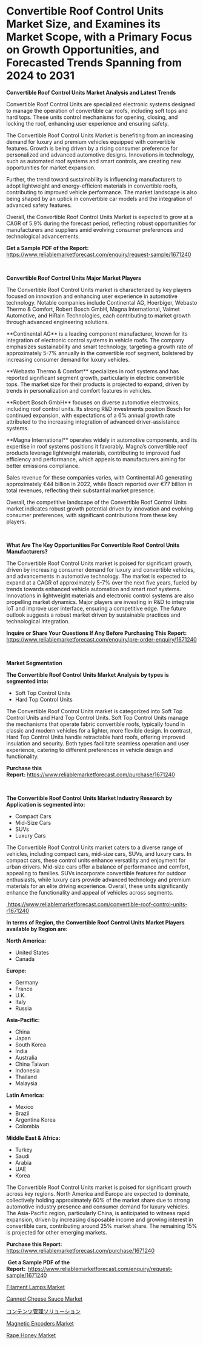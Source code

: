 <p><h1>Convertible Roof Control Units Market Size, and Examines its Market Scope, with a Primary Focus on Growth Opportunities, and Forecasted Trends Spanning from 2024 to 2031</h1></p><p><strong>Convertible Roof Control Units Market Analysis and Latest Trends</strong></p>
<p><p>Convertible Roof Control Units are specialized electronic systems designed to manage the operation of convertible car roofs, including soft tops and hard tops. These units control mechanisms for opening, closing, and locking the roof, enhancing user experience and ensuring safety.</p><p>The Convertible Roof Control Units Market is benefiting from an increasing demand for luxury and premium vehicles equipped with convertible features. Growth is being driven by a rising consumer preference for personalized and advanced automotive designs. Innovations in technology, such as automated roof systems and smart controls, are creating new opportunities for market expansion.</p><p>Further, the trend toward sustainability is influencing manufacturers to adopt lightweight and energy-efficient materials in convertible roofs, contributing to improved vehicle performance. The market landscape is also being shaped by an uptick in convertible car models and the integration of advanced safety features. </p><p>Overall, the Convertible Roof Control Units Market is expected to grow at a CAGR of 5.9% during the forecast period, reflecting robust opportunities for manufacturers and suppliers amid evolving consumer preferences and technological advancements.</p></p>
<p><strong>Get a Sample PDF of the Report:&nbsp;</strong> <a href="https://www.reliablemarketforecast.com/enquiry/request-sample/1671240?utm_campaign=1125&utm_medium=2&utm_source=Github&utm_content=ia&utm_term=10102024&utm_id=convertible-roof-control-units">https://www.reliablemarketforecast.com/enquiry/request-sample/1671240</a></p>
<p>&nbsp;</p>
<p><strong>Convertible Roof Control Units Major Market Players</strong></p>
<p><p>The Convertible Roof Control Units market is characterized by key players focused on innovation and enhancing user experience in automotive technology. Notable companies include Continental AG, Hoerbiger, Webasto Thermo & Comfort, Robert Bosch GmbH, Magna International, Valmet Automotive, and HiRain Technologies, each contributing to market growth through advanced engineering solutions.</p><p>**Continental AG** is a leading component manufacturer, known for its integration of electronic control systems in vehicle roofs. The company emphasizes sustainability and smart technology, targeting a growth rate of approximately 5-7% annually in the convertible roof segment, bolstered by increasing consumer demand for luxury vehicles.</p><p>**Webasto Thermo & Comfort** specializes in roof systems and has reported significant segment growth, particularly in electric convertible tops. The market size for their products is projected to expand, driven by trends in personalization and comfort features in vehicles. </p><p>**Robert Bosch GmbH** focuses on diverse automotive electronics, including roof control units. Its strong R&D investments position Bosch for continued expansion, with expectations of a 6% annual growth rate attributed to the increasing integration of advanced driver-assistance systems.</p><p>**Magna International** operates widely in automotive components, and its expertise in roof systems positions it favorably. Magna’s convertible roof products leverage lightweight materials, contributing to improved fuel efficiency and performance, which appeals to manufacturers aiming for better emissions compliance.</p><p>Sales revenue for these companies varies, with Continental AG generating approximately €44 billion in 2022, while Bosch reported over €77 billion in total revenues, reflecting their substantial market presence.</p><p>Overall, the competitive landscape of the Convertible Roof Control Units market indicates robust growth potential driven by innovation and evolving consumer preferences, with significant contributions from these key players.</p></p>
<p>&nbsp;</p>
<p><strong>What Are The Key Opportunities For Convertible Roof Control Units Manufacturers?</strong></p>
<p><p>The Convertible Roof Control Units market is poised for significant growth, driven by increasing consumer demand for luxury and convertible vehicles, and advancements in automotive technology. The market is expected to expand at a CAGR of approximately 5-7% over the next five years, fueled by trends towards enhanced vehicle automation and smart roof systems. Innovations in lightweight materials and electronic control systems are also propelling market dynamics. Major players are investing in R&D to integrate IoT and improve user interface, ensuring a competitive edge. The future outlook suggests a robust market driven by sustainable practices and technological integration.</p></p>
<p><strong>Inquire or Share Your Questions If Any Before Purchasing This Report:</strong> <a href="https://www.reliablemarketforecast.com/enquiry/pre-order-enquiry/1671240?utm_campaign=1125&utm_medium=2&utm_source=Github&utm_content=ia&utm_term=10102024&utm_id=convertible-roof-control-units">https://www.reliablemarketforecast.com/enquiry/pre-order-enquiry/1671240</a></p>
<p>&nbsp;</p>
<p><strong>Market Segmentation</strong></p>
<p><strong>The Convertible Roof Control Units Market Analysis by types is segmented into:</strong></p>
<p><ul><li>Soft Top Control Units</li><li>Hard Top Control Units</li></ul></p>
<p><p>The Convertible Roof Control Units market is categorized into Soft Top Control Units and Hard Top Control Units. Soft Top Control Units manage the mechanisms that operate fabric convertible roofs, typically found in classic and modern vehicles for a lighter, more flexible design. In contrast, Hard Top Control Units handle retractable hard roofs, offering improved insulation and security. Both types facilitate seamless operation and user experience, catering to different preferences in vehicle design and functionality.</p></p>
<p><strong>Purchase this Report:&nbsp;</strong><a href="https://www.reliablemarketforecast.com/purchase/1671240?utm_campaign=1125&utm_medium=2&utm_source=Github&utm_content=ia&utm_term=10102024&utm_id=convertible-roof-control-units">https://www.reliablemarketforecast.com/purchase/1671240</a></p>
<p>&nbsp;</p>
<p><strong>The Convertible Roof Control Units Market Industry Research by Application is segmented into:</strong></p>
<p><ul><li>Compact Cars</li><li>Mid-Size Cars</li><li>SUVs</li><li>Luxury Cars</li></ul></p>
<p><p>The Convertible Roof Control Units market caters to a diverse range of vehicles, including compact cars, mid-size cars, SUVs, and luxury cars. In compact cars, these control units enhance versatility and enjoyment for urban drivers. Mid-size cars offer a balance of performance and comfort, appealing to families. SUVs incorporate convertible features for outdoor enthusiasts, while luxury cars provide advanced technology and premium materials for an elite driving experience. Overall, these units significantly enhance the functionality and appeal of vehicles across segments.</p></p>
<p><a href="https://www.reliablemarketforecast.com/convertible-roof-control-units-r1671240?utm_campaign=1125&utm_medium=2&utm_source=Github&utm_content=ia&utm_term=10102024&utm_id=convertible-roof-control-units">&nbsp;https://www.reliablemarketforecast.com/convertible-roof-control-units-r1671240</a></p>
<p><strong>In terms of Region, the Convertible Roof Control Units Market Players available by Region are:</strong></p>
<p>
    <p> <strong> North America: </strong>
        <ul>
            <li>United States</li>
            <li>Canada</li>
        </ul>
        </p> 
    <p> <strong> Europe: </strong>
        <ul>
            <li>Germany</li>
            <li>France</li>
            <li>U.K.</li>
            <li>Italy</li>
            <li>Russia</li>
        </ul>
        </p> 
    <p> <strong> Asia-Pacific: </strong>
        <ul>
            <li>China</li>
            <li>Japan</li>
            <li>South Korea</li>
            <li>India</li>
            <li>Australia</li>
            <li>China Taiwan</li>
            <li>Indonesia</li>
            <li>Thailand</li>
            <li>Malaysia</li>
        </ul>
        </p> 
    <p> <strong> Latin America: </strong>
        <ul>
            <li>Mexico</li>
            <li>Brazil</li>
            <li>Argentina Korea</li>
            <li>Colombia</li>
        </ul>
        </p> 
    <p> <strong> Middle East & Africa: </strong>
        <ul>
            <li>Turkey</li>
            <li>Saudi</li>
            <li>Arabia</li>
            <li>UAE</li>
            <li>Korea</li>
        </ul>
    </p>
    </p>
<p><p>The Convertible Roof Control Units market is poised for significant growth across key regions. North America and Europe are expected to dominate, collectively holding approximately 60% of the market share due to strong automotive industry presence and consumer demand for luxury vehicles. The Asia-Pacific region, particularly China, is anticipated to witness rapid expansion, driven by increasing disposable income and growing interest in convertible cars, contributing around 25% market share. The remaining 15% is projected for other emerging markets.</p></p>
<p><strong>Purchase this Report: </strong><a href="https://www.reliablemarketforecast.com/purchase/1671240?utm_campaign=1125&utm_medium=2&utm_source=Github&utm_content=ia&utm_term=10102024&utm_id=convertible-roof-control-units">https://www.reliablemarketforecast.com/purchase/1671240</a></p>
<p>&nbsp;<strong>Get a Sample PDF of the Report:&nbsp;&nbsp;</strong><a href="https://www.reliablemarketforecast.com/enquiry/request-sample/1671240?utm_campaign=1125&utm_medium=2&utm_source=Github&utm_content=ia&utm_term=10102024&utm_id=convertible-roof-control-units">https://www.reliablemarketforecast.com/enquiry/request-sample/1671240</a></p>
<p><strong></strong></p>
<p><p><a href="https://www.linkedin.com/pulse/filament-lamps-market-opportunities-emerging-global-trends-shifts-pfmgc?utm_campaign=1125&utm_medium=2&utm_source=Github&utm_content=ia&utm_term=10102024&utm_id=convertible-roof-control-units">Filament Lamps Market</a></p><p><a href="https://issuu.com/reportprime-2/docs/canned-cheese-sauce-market-size-203_965b374c3a7971?utm_campaign=1125&utm_medium=2&utm_source=Github&utm_content=ia&utm_term=10102024&utm_id=convertible-roof-control-units">Canned Cheese Sauce Market</a></p><p><a href="https://github.com/mohamedbakry57/Market-Research-Report-List-6/blob/main/935805217353.md?utm_campaign=1125&utm_medium=2&utm_source=Github&utm_content=ia&utm_term=10102024&utm_id=convertible-roof-control-units">コンテンツ管理ソリューション</a></p><p><a href="https://www.linkedin.com/pulse/consumer-behavior-shifts-magnetic-encoders-market-demand-analysis-arsse?utm_campaign=1125&utm_medium=2&utm_source=Github&utm_content=ia&utm_term=10102024&utm_id=convertible-roof-control-units">Magnetic Encoders Market</a></p><p><a href="https://issuu.com/reportprime-2/docs/rape-honey-market-size-2030.pptx_6915217ae487b4?utm_campaign=1125&utm_medium=2&utm_source=Github&utm_content=ia&utm_term=10102024&utm_id=convertible-roof-control-units">Rape Honey Market</a></p></p>